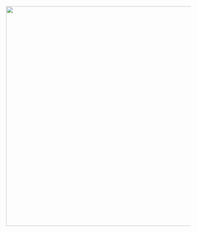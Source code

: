 ### 
<p align="center">
 <img src="https://media.giphy.com/media/9VSxGCayIge1a/giphy.gif" width="600" />
</p>
